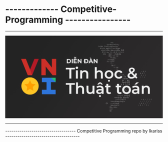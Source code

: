 # ------------- Competitive-Programming ----------------

---------------------------------------------------------------------------------

<img src = "https://raw.githubusercontent.com/lehoangan2906/Competitive-Programming/main/275057977_338568674873379_9050622726401059707_n.jpg">

---------------------------------------------------------------------------------

-----------------------------------    Competitive Programming repo by Ikariss    -------------------------------------

